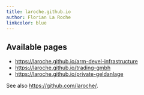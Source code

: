 ```yaml
---
title: laroche.github.io
author: Florian La Roche
linkcolor: blue
---
```



Available pages
---------------

- <https://laroche.github.io/arm-devel-infrastructure>
- <https://laroche.github.io/trading-gmbh>
- <https://laroche.github.io/private-geldanlage>

See also <https://github.com/laroche/>.

